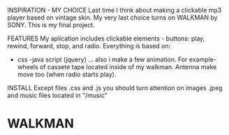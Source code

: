 INSPIRATION - MY CHOICE
Last time I think about making a clickable mp3 player based on vintage skin. 
My very last choice turns on WALKMAN by SONY. This is my final project.

FEATURES
My aplication includes clickable elements - buttons: play, rewind, forward, stop, and radio.
Everything is based on:
- css
-java script (jquery)
... also i make a few animation. For example- wheels of cassete tape located inside of my walkman.
Antenna make move too (when radio starts play).

INSTALL
Except files .css and .js you should turn attention on images .jpeg and music files located in "/music"
# WALKMAN
